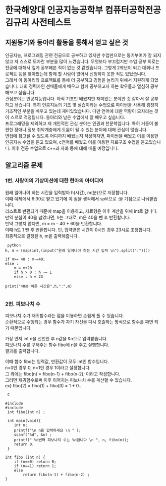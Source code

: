 # 한국해양대 인공지능공학부 컴퓨터공학전공 김규리 사전테스트 
## 지원동기와 동아리 활동을 통해서 얻고 싶은 것 
인공지능, 프로그래밍 관련 전공으로 공부하고 있지만 수업만으로는 동기부여가 잘 되지 않고 저 스스로 모자란 부분을 많이 느꼈습니다. 무엇보다 부끄럽지만 수업 공부 외로는 전공에 대해서 깊게 공부해본 적이 없는 것 같았습니다. 그렇게 2학년이 되고 대회나 프로젝트 등을 찾아봤는데 함께 할 사람이 없어서 신청하지 못한 적도 있었습니다.   
 그래서 이 동아리와 프로젝트를 통해 더 공부하고 경험을 늘리기 위해서 지원하게 되었습니다. 대회 경력자인 선배들에게 배우고 함께 공부하고자 하는 학우들과 열심히 공부해보고 싶습니다.   
관심분야는 인공지능입니다. 아직 기초만 배웠지만 재미있는 분야인 것 같아서 잘 공부하고 싶습니다. 특히 인공지능의 기초 및 실습이라는 수업으로 파이썬을 사용해 굉장히 기초적인 부분을 배우고 있는데 재미있었습니다. 다만 언어에 대한 역량이 모자라는 것이 스르로 걱정됩니다. 동아리와 남은 수업에서 잘 배우고 싶습니다.   
프로그래밍을 제외하고 제 개인적인 관심 분야는 인권과 천문학입니다. 특히 거동이 불편한 장애나 정보 취약계층에게 도움이 될 수 있는 분야에 대해 관심이 많습니다.   
 면접에 참고될 수 있도록 어디까지 배웠는지 작성하자면, 파이썬을 배웠고 이를 이용한 인공지능 수업을 듣고 있으며, c언어를 배웠고 이를 이용한 자료구조 수업을 듣고있습니다. 이후 전공 수업으로 c++과 자바 등에 대해 배울 예정입니다. 

## 알고리즘 문제
### 1번. 사랑이의 기상미션에 대한 현아의 아이디어

원래 일어나야 하는 시간을 입력받아 h(시간), m(분)으로 저장합니다.   
이때 예제에서 6:30로 받고 있기에 이 점을 생각해서 split으로 :을 기점으로 나눠받습니다.   
리스트로 반환되기 때문에 map을 이용하고, 자료형은 이후 계산을 위해 int로 합니다.   
만약 분침이 40을 넘었다면, h는 그대로, m은 40을 뺀 후 반환합니다.   
만약 그렇지 않다면, m = m – 40 + 60을 반환합니다.   
이때 h도 1 뺀 후 반환합니다. 단, 입력받은 시간이 0시인 경우 23시로 조정합니다.   
최종적으로 결정된 h, m을 출력해줍니다.   

<pre><code> python 
h, m = (map(int,(input("원래 일어나야 하는 시간 입력 \n").split(":"))))

if m>= 40 : m-=40;
else : 
    m = m+20
    if h > 0 : h -= 1
    else : h = 23
    
print("40분 이른 시간은",h,":",m)

</code></pre>


### 2번. 피보나치 수
피보나치 수가 재귀함수라는 점을 이용하면 손쉽게 풀 수 있습니다.   
순환적으로 수행되는 경우 함수가 자기 자신을 다시 호출하는 방식으로 함수를 짜면 되기 때문입니다.   

가장 먼저 int n을 선언한 후 n값을 &n으로 입력받습니다.   
피보나치 수를 구해주는 함수 fibo에 n을 주고 실행합니다.   
결과를 출력합니다.   

이때 함수 fibo는 입력값, 반환값이 모두 int인 함수입니다.   
n=0인 경우 0, n=1인 경우 1이라고 설정합니다.   
그 외에는 fibo(n) =  fibo(n-1) + fibo(n-2); 이라고 작성합니다.   
그러면 재귀함수로써 이후 이어지는 피보나치 수를 계산할 수 있습니다.   
ex) fibo(2) = fibo(1) + fibo(0) = 1 + 0...

<pre><code> C

#include <stdio.h>
#include <stdlib.h>
 int fibo(int n) ;

 int main(void){
	int n;
 	printf("\n n을 입력하세요 \n " );
	scanf("%d", &n) ;
	printf(" %d번째 피보나치 수는 %d입니다 \n ", n, fibo(n));
	return 0;
 }

int fibo (int n) {
	if (n==0) return 0;
	if (n==1) return 1;
	else
		return fibo(n-1) + fibo(n-2) ;
}

</code></pre>

